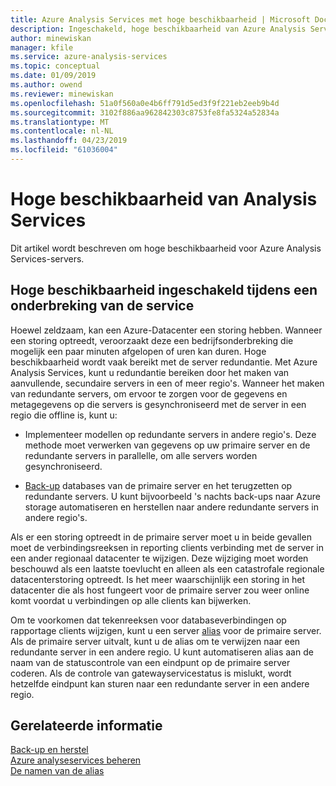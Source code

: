 ```yaml
---
title: Azure Analysis Services met hoge beschikbaarheid | Microsoft Docs
description: Ingeschakeld, hoge beschikbaarheid van Azure Analysis Services.
author: minewiskan
manager: kfile
ms.service: azure-analysis-services
ms.topic: conceptual
ms.date: 01/09/2019
ms.author: owend
ms.reviewer: minewiskan
ms.openlocfilehash: 51a0f560a0e4b6ff791d5ed3f9f221eb2eeb9b4d
ms.sourcegitcommit: 3102f886aa962842303c8753fe8fa5324a52834a
ms.translationtype: MT
ms.contentlocale: nl-NL
ms.lasthandoff: 04/23/2019
ms.locfileid: "61036004"
---
```

# <a name="analysis-services-high-availability"></a>Hoge beschikbaarheid van Analysis Services

Dit artikel wordt beschreven om hoge beschikbaarheid voor Azure Analysis Services-servers. 

## <a name="assuring-high-availability-during-a-service-disruption"></a>Hoge beschikbaarheid ingeschakeld tijdens een onderbreking van de service

Hoewel zeldzaam, kan een Azure-Datacenter een storing hebben. Wanneer een storing optreedt, veroorzaakt deze een bedrijfsonderbreking die mogelijk een paar minuten afgelopen of uren kan duren. Hoge beschikbaarheid wordt vaak bereikt met de server redundantie. Met Azure Analysis Services, kunt u redundantie bereiken door het maken van aanvullende, secundaire servers in een of meer regio's. Wanneer het maken van redundante servers, om ervoor te zorgen voor de gegevens en metagegevens op die servers is gesynchroniseerd met de server in een regio die offline is, kunt u:

* Implementeer modellen op redundante servers in andere regio's. Deze methode moet verwerken van gegevens op uw primaire server en de redundante servers in parallelle, om alle servers worden gesynchroniseerd.

* [Back-up](analysis-services-backup.md) databases van de primaire server en het terugzetten op redundante servers. U kunt bijvoorbeeld 's nachts back-ups naar Azure storage automatiseren en herstellen naar andere redundante servers in andere regio's. 

Als er een storing optreedt in de primaire server moet u in beide gevallen moet de verbindingsreeksen in reporting clients verbinding met de server in een ander regionaal datacenter te wijzigen. Deze wijziging moet worden beschouwd als een laatste toevlucht en alleen als een catastrofale regionale datacenterstoring optreedt. Is het meer waarschijnlijk een storing in het datacenter die als host fungeert voor de primaire server zou weer online komt voordat u verbindingen op alle clients kan bijwerken. 

Om te voorkomen dat tekenreeksen voor databaseverbindingen op rapportage clients wijzigen, kunt u een server [alias](analysis-services-server-alias.md) voor de primaire server. Als de primaire server uitvalt, kunt u de alias om te verwijzen naar een redundante server in een andere regio. U kunt automatiseren alias aan de naam van de statuscontrole van een eindpunt op de primaire server coderen. Als de controle van gatewayservicestatus is mislukt, wordt hetzelfde eindpunt kan sturen naar een redundante server in een andere regio. 

## <a name="related-information"></a>Gerelateerde informatie

[Back-up en herstel](analysis-services-backup.md)   
[Azure analyseservices beheren](analysis-services-manage.md)   
[De namen van de alias](analysis-services-server-alias.md) 

